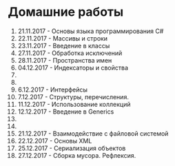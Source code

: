 # Домашние работы
1. 21.11.2017 - Основы языка программирования C#
2. 22.11.2017 - Массивы и строки
3. 23.11.2017 - Введение в классы
4. 27.11.2017 - Обработка исключений
5. 28.11.2017 - Пространства имен
6. 04.12.2017 - Индексаторы и свойства
7.
8.
9. 6.12.2017 - Интерфейсы
10. 7.12.2017 - Структуры, перечисления.
11. 11.12.2017 - Использование коллекций
12. 12.12.2017 - Введение в Generics
13. 
14.
15. 21.12.2017 - Взаимодействие с файловой системой
16. 22.12.2017 - Основы XML
17. 25.12.2017 - Сериализация объектов
18. 27.12.2017 - Сборка мусора. Рефлексия.